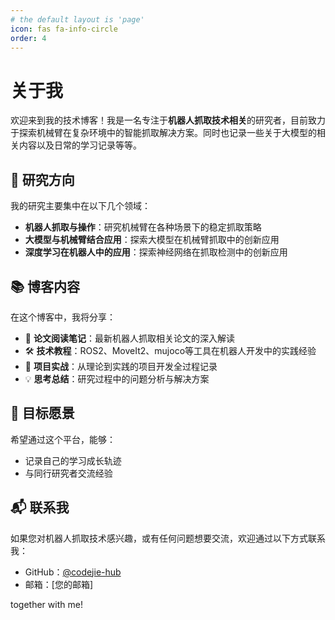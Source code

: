 ```yaml
---
# the default layout is 'page'
icon: fas fa-info-circle
order: 4
---
```


# 关于我

欢迎来到我的技术博客！我是一名专注于**机器人抓取技术相关**的研究者，目前致力于探索机械臂在复杂环境中的智能抓取解决方案。同时也记录一些关于大模型的相关内容以及日常的学习记录等等。

## 🔬 研究方向

我的研究主要集中在以下几个领域：

- **机器人抓取与操作**：研究机械臂在各种场景下的稳定抓取策略
- **大模型与机械臂结合应用**：探索大模型在机械臂抓取中的创新应用
- **深度学习在机器人中的应用**：探索神经网络在抓取检测中的创新应用

## 📚 博客内容

在这个博客中，我将分享：

- 📖 **论文阅读笔记**：最新机器人抓取相关论文的深入解读
- 🛠️ **技术教程**：ROS2、MoveIt2、mujoco等工具在机器人开发中的实践经验
- 🤖 **项目实战**：从理论到实践的项目开发全过程记录
- 💡 **思考总结**：研究过程中的问题分析与解决方案

## 🎯 目标愿景

希望通过这个平台，能够：
- 记录自己的学习成长轨迹
- 与同行研究者交流经验

## 📬 联系我

如果您对机器人抓取技术感兴趣，或有任何问题想要交流，欢迎通过以下方式联系我：
- GitHub：[@codejie-hub](https://github.com/codejie-hub)
- 邮箱：[您的邮箱]

together with me!
